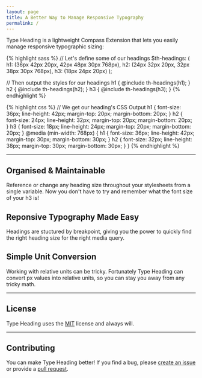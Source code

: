 ```yaml
---
layout: page
title: A Better Way to Manage Responsive Typography
permalink: /
---
```

Type Heading is a lightweight Compass Extension that lets you easily manage responsive typographic sizing:

<div class="highlight-group">
{% highlight sass %}
// Let's define some of our headings
$th-headings: (
  h1: (36px 42px 20px, 42px 48px 30px 768px),
  h2: (24px 32px 20px, 32px 38px 30px 768px),
  h3: (18px 24px 20px)
);

// Then output the styles for our headings
h1 { @include th-headings(h1); }
h2 { @include th-headings(h2); }
h3 { @include th-headings(h3); }
{% endhighlight %}

{% highlight css %}
// We get our heading's CSS Output
h1 {
  font-size: 36px;
  line-height: 42px;
  margin-top: 20px;
  margin-bottom: 20px;
}
h2 {
  font-size: 24px;
  line-height: 32px;
  margin-top: 20px;
  margin-bottom: 20px;
}
h3 {
  font-size: 18px;
  line-height: 24px;
  margin-top: 20px;
  margin-bottom: 20px;
}
@media (min-width: 768px) {
  h1 {
    font-size: 36px;
    line-height: 42px;
    margin-top: 30px;
    margin-bottom: 30px;
  }
  h2 {
    font-size: 32px;
    line-height: 38px;
    margin-top: 30px;
    margin-bottom: 30px;
  }
}
{% endhighlight %}
</div>

---

## Organised & Maintainable

Reference or change any heading size throughout your stylesheets from a single
variable. Now you don't have to try and remember what the font size of your h3 is!

## Reponsive Typography Made Easy

Headings are stuctured by breakpoint, giving you the power to quickly find the
right heading size for the right media query.

## Simple Unit Conversion

Working with relative units can be tricky. Fortunately Type Heading can convert
px values into relative units, so you can stay you away from any tricky math.

---

## License

Type Heading uses the [MIT](http://en.wikipedia.org/wiki/MIT_License) license and
always will.

---

## Contributing

You can make Type Heading better! If you find a bug, please [create an issue](https://github.com/ellioseven/type-heading/issues)
or provide a [pull request](https://github.com/ellioseven/type-heading/pulls).